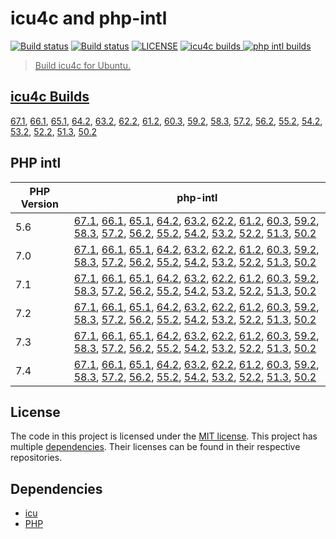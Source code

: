 # icu4c and php-intl

<a href="https://github.com/shivammathur/icu-intl" title="icu4c Builder"><img alt="Build status" src="https://github.com/shivammathur/icu-intl/workflows/icu/badge.svg"></a>
<a href="https://github.com/shivammathur/icu-intl" title="php-intl Builder"><img alt="Build status" src="https://github.com/shivammathur/icu-intl/workflows/php-intl/badge.svg"></a>
<a href="https://github.com/shivammathur/icu-intl/blob/main/LICENSE" title="license"><img alt="LICENSE" src="https://img.shields.io/badge/license-MIT-428f7e.svg"></a>
<a href="https://github.com/shivammathur/icu-intl/#icu4c-builds" title="icu4c builds"><img alt="icu4c builds" src="https://img.shields.io/badge/icu-67.1%20to%2050.2-555555.svg?logo=unicode&logoColor=white&labelColor=de0029">
<a href="https://github.com/shivammathur/icu-intl/#php-intl" title="php intl builds"><img alt="php intl builds" src="https://img.shields.io/badge/php-5.6%20to%207.4-555555.svg?logo=php&logoColor=white&labelColor=777bb3">

> Build icu4c for Ubuntu.

## icu4c Builds
[67.1](https://dl.bintray.com/shivammathur/icu4c/icu4c-67.1.tar.zst), [66.1](https://dl.bintray.com/shivammathur/icu4c/icu4c-66.1.tar.zst), [65.1](https://dl.bintray.com/shivammathur/icu4c/icu4c-65.1.tar.zst), [64.2](https://dl.bintray.com/shivammathur/icu4c/icu4c-64.2.tar.zst), [63.2](https://dl.bintray.com/shivammathur/icu4c/icu4c-63.2.tar.zst), [62.2](https://dl.bintray.com/shivammathur/icu4c/icu4c-62.2.tar.zst), [61.2](https://dl.bintray.com/shivammathur/icu4c/icu4c-61.2.tar.zst), [60.3](https://dl.bintray.com/shivammathur/icu4c/icu4c-60.3.tar.zst), [59.2](https://dl.bintray.com/shivammathur/icu4c/icu4c-59.2.tar.zst), [58.3](https://dl.bintray.com/shivammathur/icu4c/icu4c-58.3.tar.zst), [57.2](https://dl.bintray.com/shivammathur/icu4c/icu4c-57.2.tar.zst), [56.2](https://dl.bintray.com/shivammathur/icu4c/icu4c-56.2.tar.zst), [55.2](https://dl.bintray.com/shivammathur/icu4c/icu4c-55.2.tar.zst), [54.2](https://dl.bintray.com/shivammathur/icu4c/icu4c-54.2.tar.zst), [53.2](https://dl.bintray.com/shivammathur/icu4c/icu4c-53.2.tar.zst), [52.2](https://dl.bintray.com/shivammathur/icu4c/icu4c-52.2.tar.zst), [51.3](https://dl.bintray.com/shivammathur/icu4c/icu4c-51.3.tar.zst), [50.2](https://dl.bintray.com/shivammathur/icu4c/icu4c-50.2.tar.zst)


## PHP intl
| PHP Version | php-intl |
|--- |--- |
|5.6 |[67.1](https://dl.bintray.com/shivammathur/icu4c/php5.6-intl-67.1.so), [66.1](https://dl.bintray.com/shivammathur/icu4c/php5.6-intl-66.1.so), [65.1](https://dl.bintray.com/shivammathur/icu4c/php5.6-intl-65.1.so), [64.2](https://dl.bintray.com/shivammathur/icu4c/php5.6-intl-64.2.so), [63.2](https://dl.bintray.com/shivammathur/icu4c/php5.6-intl-63.2.so), [62.2](https://dl.bintray.com/shivammathur/icu4c/php5.6-intl-62.2.so), [61.2](https://dl.bintray.com/shivammathur/icu4c/php5.6-intl-61.2.so), [60.3](https://dl.bintray.com/shivammathur/icu4c/php5.6-intl-60.3.so), [59.2](https://dl.bintray.com/shivammathur/icu4c/php5.6-intl-59.2.so), [58.3](https://dl.bintray.com/shivammathur/icu4c/php5.6-intl-58.3.so), [57.2](https://dl.bintray.com/shivammathur/icu4c/php5.6-intl-57.2.so), [56.2](https://dl.bintray.com/shivammathur/icu4c/php5.6-intl-56.2.so), [55.2](https://dl.bintray.com/shivammathur/icu4c/php5.6-intl-55.2.so), [54.2](https://dl.bintray.com/shivammathur/icu4c/php5.6-intl-54.2.so), [53.2](https://dl.bintray.com/shivammathur/icu4c/php5.6-intl-53.2.so), [52.2](https://dl.bintray.com/shivammathur/icu4c/php5.6-intl-52.2.so), [51.3](https://dl.bintray.com/shivammathur/icu4c/php5.6-intl-51.3.so), [50.2](https://dl.bintray.com/shivammathur/icu4c/php5.6-intl-50.2.so) |
|7.0 |[67.1](https://dl.bintray.com/shivammathur/icu4c/php7.0-intl-67.1.so), [66.1](https://dl.bintray.com/shivammathur/icu4c/php7.0-intl-66.1.so), [65.1](https://dl.bintray.com/shivammathur/icu4c/php7.0-intl-65.1.so), [64.2](https://dl.bintray.com/shivammathur/icu4c/php7.0-intl-64.2.so), [63.2](https://dl.bintray.com/shivammathur/icu4c/php7.0-intl-63.2.so), [62.2](https://dl.bintray.com/shivammathur/icu4c/php7.0-intl-62.2.so), [61.2](https://dl.bintray.com/shivammathur/icu4c/php7.0-intl-61.2.so), [60.3](https://dl.bintray.com/shivammathur/icu4c/php7.0-intl-60.3.so), [59.2](https://dl.bintray.com/shivammathur/icu4c/php7.0-intl-59.2.so), [58.3](https://dl.bintray.com/shivammathur/icu4c/php7.0-intl-58.3.so), [57.2](https://dl.bintray.com/shivammathur/icu4c/php7.0-intl-57.2.so), [56.2](https://dl.bintray.com/shivammathur/icu4c/php7.0-intl-56.2.so), [55.2](https://dl.bintray.com/shivammathur/icu4c/php7.0-intl-55.2.so), [54.2](https://dl.bintray.com/shivammathur/icu4c/php7.0-intl-54.2.so), [53.2](https://dl.bintray.com/shivammathur/icu4c/php7.0-intl-53.2.so), [52.2](https://dl.bintray.com/shivammathur/icu4c/php7.0-intl-52.2.so), [51.3](https://dl.bintray.com/shivammathur/icu4c/php7.0-intl-51.3.so), [50.2](https://dl.bintray.com/shivammathur/icu4c/php7.0-intl-50.2.so) |
|7.1 |[67.1](https://dl.bintray.com/shivammathur/icu4c/php7.1-intl-67.1.so), [66.1](https://dl.bintray.com/shivammathur/icu4c/php7.1-intl-66.1.so), [65.1](https://dl.bintray.com/shivammathur/icu4c/php7.1-intl-65.1.so), [64.2](https://dl.bintray.com/shivammathur/icu4c/php7.1-intl-64.2.so), [63.2](https://dl.bintray.com/shivammathur/icu4c/php7.1-intl-63.2.so), [62.2](https://dl.bintray.com/shivammathur/icu4c/php7.1-intl-62.2.so), [61.2](https://dl.bintray.com/shivammathur/icu4c/php7.1-intl-61.2.so), [60.3](https://dl.bintray.com/shivammathur/icu4c/php7.1-intl-60.3.so), [59.2](https://dl.bintray.com/shivammathur/icu4c/php7.1-intl-59.2.so), [58.3](https://dl.bintray.com/shivammathur/icu4c/php7.1-intl-58.3.so), [57.2](https://dl.bintray.com/shivammathur/icu4c/php7.1-intl-57.2.so), [56.2](https://dl.bintray.com/shivammathur/icu4c/php7.1-intl-56.2.so), [55.2](https://dl.bintray.com/shivammathur/icu4c/php7.1-intl-55.2.so), [54.2](https://dl.bintray.com/shivammathur/icu4c/php7.1-intl-54.2.so), [53.2](https://dl.bintray.com/shivammathur/icu4c/php7.1-intl-53.2.so), [52.2](https://dl.bintray.com/shivammathur/icu4c/php7.1-intl-52.2.so), [51.3](https://dl.bintray.com/shivammathur/icu4c/php7.1-intl-51.3.so), [50.2](https://dl.bintray.com/shivammathur/icu4c/php7.1-intl-50.2.so) |
|7.2 |[67.1](https://dl.bintray.com/shivammathur/icu4c/php7.2-intl-67.1.so), [66.1](https://dl.bintray.com/shivammathur/icu4c/php7.2-intl-66.1.so), [65.1](https://dl.bintray.com/shivammathur/icu4c/php7.2-intl-65.1.so), [64.2](https://dl.bintray.com/shivammathur/icu4c/php7.2-intl-64.2.so), [63.2](https://dl.bintray.com/shivammathur/icu4c/php7.2-intl-63.2.so), [62.2](https://dl.bintray.com/shivammathur/icu4c/php7.2-intl-62.2.so), [61.2](https://dl.bintray.com/shivammathur/icu4c/php7.2-intl-61.2.so), [60.3](https://dl.bintray.com/shivammathur/icu4c/php7.2-intl-60.3.so), [59.2](https://dl.bintray.com/shivammathur/icu4c/php7.2-intl-59.2.so), [58.3](https://dl.bintray.com/shivammathur/icu4c/php7.2-intl-58.3.so), [57.2](https://dl.bintray.com/shivammathur/icu4c/php7.2-intl-57.2.so), [56.2](https://dl.bintray.com/shivammathur/icu4c/php7.2-intl-56.2.so), [55.2](https://dl.bintray.com/shivammathur/icu4c/php7.2-intl-55.2.so), [54.2](https://dl.bintray.com/shivammathur/icu4c/php7.2-intl-54.2.so), [53.2](https://dl.bintray.com/shivammathur/icu4c/php7.2-intl-53.2.so), [52.2](https://dl.bintray.com/shivammathur/icu4c/php7.2-intl-52.2.so), [51.3](https://dl.bintray.com/shivammathur/icu4c/php7.2-intl-51.3.so), [50.2](https://dl.bintray.com/shivammathur/icu4c/php7.2-intl-50.2.so) |
|7.3 |[67.1](https://dl.bintray.com/shivammathur/icu4c/php7.3-intl-67.1.so), [66.1](https://dl.bintray.com/shivammathur/icu4c/php7.3-intl-66.1.so), [65.1](https://dl.bintray.com/shivammathur/icu4c/php7.3-intl-65.1.so), [64.2](https://dl.bintray.com/shivammathur/icu4c/php7.3-intl-64.2.so), [63.2](https://dl.bintray.com/shivammathur/icu4c/php7.3-intl-63.2.so), [62.2](https://dl.bintray.com/shivammathur/icu4c/php7.3-intl-62.2.so), [61.2](https://dl.bintray.com/shivammathur/icu4c/php7.3-intl-61.2.so), [60.3](https://dl.bintray.com/shivammathur/icu4c/php7.3-intl-60.3.so), [59.2](https://dl.bintray.com/shivammathur/icu4c/php7.3-intl-59.2.so), [58.3](https://dl.bintray.com/shivammathur/icu4c/php7.3-intl-58.3.so), [57.2](https://dl.bintray.com/shivammathur/icu4c/php7.3-intl-57.2.so), [56.2](https://dl.bintray.com/shivammathur/icu4c/php7.3-intl-56.2.so), [55.2](https://dl.bintray.com/shivammathur/icu4c/php7.3-intl-55.2.so), [54.2](https://dl.bintray.com/shivammathur/icu4c/php7.3-intl-54.2.so), [53.2](https://dl.bintray.com/shivammathur/icu4c/php7.3-intl-53.2.so), [52.2](https://dl.bintray.com/shivammathur/icu4c/php7.3-intl-52.2.so), [51.3](https://dl.bintray.com/shivammathur/icu4c/php7.3-intl-51.3.so), [50.2](https://dl.bintray.com/shivammathur/icu4c/php7.3-intl-50.2.so) |
|7.4 |[67.1](https://dl.bintray.com/shivammathur/icu4c/php7.4-intl-67.1.so), [66.1](https://dl.bintray.com/shivammathur/icu4c/php7.4-intl-66.1.so), [65.1](https://dl.bintray.com/shivammathur/icu4c/php7.4-intl-65.1.so), [64.2](https://dl.bintray.com/shivammathur/icu4c/php7.4-intl-64.2.so), [63.2](https://dl.bintray.com/shivammathur/icu4c/php7.4-intl-63.2.so), [62.2](https://dl.bintray.com/shivammathur/icu4c/php7.4-intl-62.2.so), [61.2](https://dl.bintray.com/shivammathur/icu4c/php7.4-intl-61.2.so), [60.3](https://dl.bintray.com/shivammathur/icu4c/php7.4-intl-60.3.so), [59.2](https://dl.bintray.com/shivammathur/icu4c/php7.4-intl-59.2.so), [58.3](https://dl.bintray.com/shivammathur/icu4c/php7.4-intl-58.3.so), [57.2](https://dl.bintray.com/shivammathur/icu4c/php7.4-intl-57.2.so), [56.2](https://dl.bintray.com/shivammathur/icu4c/php7.4-intl-56.2.so), [55.2](https://dl.bintray.com/shivammathur/icu4c/php7.4-intl-55.2.so), [54.2](https://dl.bintray.com/shivammathur/icu4c/php7.4-intl-54.2.so), [53.2](https://dl.bintray.com/shivammathur/icu4c/php7.4-intl-53.2.so), [52.2](https://dl.bintray.com/shivammathur/icu4c/php7.4-intl-52.2.so), [51.3](https://dl.bintray.com/shivammathur/icu4c/php7.4-intl-51.3.so), [50.2](https://dl.bintray.com/shivammathur/icu4c/php7.4-intl-50.2.so) |


## License

The code in this project is licensed under the [MIT license](LICENSE). This project has multiple [dependencies](#dependencies). Their licenses can be found in their respective repositories.

## Dependencies

- [icu](https://github.com/unicode-org/icu "International Components for Unicode")
- [PHP](https://github.com/php/php-src "PHP Upstream project")
